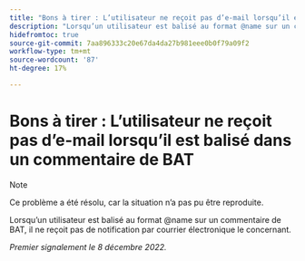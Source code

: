 ```yaml
---
title: "Bons à tirer : L’utilisateur ne reçoit pas d’e-mail lorsqu’il est balisé dans un commentaire de BAT"
description: "Lorsqu’un utilisateur est balisé au format @name sur un commentaire de BAT, il ne reçoit pas de notification par courrier électronique le concernant."
hidefromtoc: true
source-git-commit: 7aa896333c20e67da4da27b981eee0b0f79a09f2
workflow-type: tm+mt
source-wordcount: '87'
ht-degree: 17%

---
```



# Bons à tirer : L’utilisateur ne reçoit pas d’e-mail lorsqu’il est balisé dans un commentaire de BAT

>[!NOTE]
>
>Ce problème a été résolu, car la situation n’a pas pu être reproduite.

Lorsqu’un utilisateur est balisé au format @name sur un commentaire de BAT, il ne reçoit pas de notification par courrier électronique le concernant.

_Premier signalement le 8 décembre 2022._

